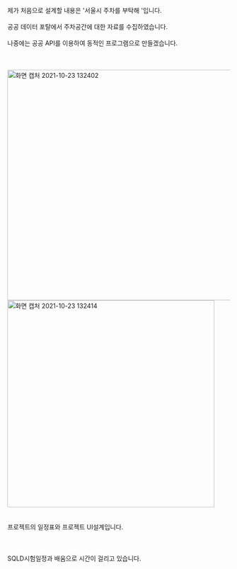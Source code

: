 
제가 처음으로 설계할 내용은 '서울시 주차를 부탁해 '입니다. <br>
<br>
공공 데이터 포탈에서 주차공간에 대한 자료를 수집하였습니다.<br>
<br>
나중에는 공공 API를 이용하여 동적인 프로그램으로 만들겠습니다. <br>
<br>
<br>
<br>
<img width="521" alt="화면 캡처 2021-10-23 132402" src="https://user-images.githubusercontent.com/79691180/138542218-070eccd9-d97b-437d-af8b-8b07e37a5e09.png"><br>
<img width="468" alt="화면 캡처 2021-10-23 132414" src="https://user-images.githubusercontent.com/79691180/138542220-055e3427-44a5-4967-973f-06a2a80ab5fc.png"><br><br>
<br>
프로젝트의 일정표와 프로젝트 UI설계입니다.<br>
<br>
<br>
<br>
SQLD시험일정과 배움으로 시간이 걸리고 있습니다.
<br>
<br>

